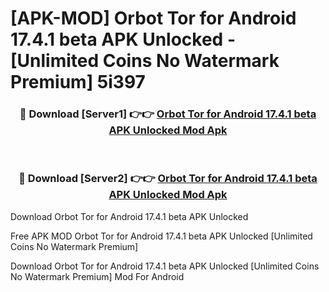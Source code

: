 # [APK-MOD] Orbot  Tor for Android 17.4.1 beta APK Unlocked - [Unlimited Coins No Watermark Premium] 5i397



<div align="center">
<h3>🔴 Download [Server1] 👉👉 <a href="https://momento.my/?title=Orbot__Tor_for_Android_17.4.1_beta_APK_Unlocked">Orbot  Tor for Android 17.4.1 beta APK Unlocked Mod Apk</a></h3><br>

<h3>🔴 Download [Server2] 👉👉 <a href="https://momento.my/?title=Orbot__Tor_for_Android_17.4.1_beta_APK_Unlocked">Orbot  Tor for Android 17.4.1 beta APK Unlocked Mod Apk</a></h3>
</div>



Download Orbot  Tor for Android 17.4.1 beta APK Unlocked 

Free APK MOD Orbot  Tor for Android 17.4.1 beta APK Unlocked [Unlimited Coins No Watermark Premium]

Download Orbot  Tor for Android 17.4.1 beta APK Unlocked [Unlimited Coins No Watermark Premium] Mod For Android
